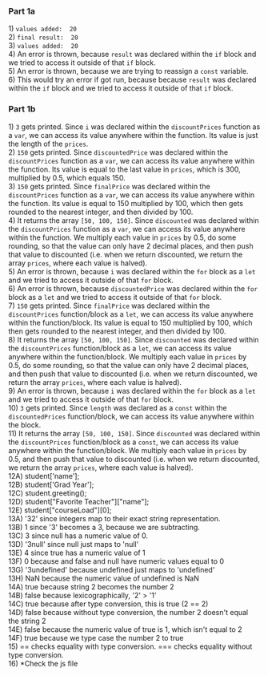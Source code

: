 ### Part 1a
1\) `values added:  20`  
2\) `final result:  20`  
3\) `values added:  20`  
4\) An error is thrown, because `result` was declared within the `if` block and we tried to access it outside of that `if` block.  
5\) An error is thrown, because we are trying to reassign a `const` variable.  
6\) This would try an error if got run, because because `result` was declared within the `if` block and we tried to access it outside of that `if` block.  

### Part 1b
1\) `3` gets printed. Since `i` was declared within the `discountPrices` function as a `var`, we can access its value anywhere within the function. Its value is just the length of the `prices`.  
2\) `150` gets printed. Since `discountedPrice` was declared within the `discountPrices` function as a `var`, we can access its value anywhere within the function. Its value is equal to the last value in `prices`, which is 300, multiplied by 0.5, which equals 150.  
3\) `150` gets printed. Since `finalPrice` was declared within the `discountPrices` function as a `var`, we can access its value anywhere within the function. Its value is equal to 150 multiplied by 100, which then gets rounded to the nearest integer, and then divided by 100.  
4\) It returns the array `[50, 100, 150]`. Since `discounted` was declared within the `discountPrices` function as a `var`, we can access its value anywhere within the function. We multiply each value in `prices` by 0.5, do some rounding, so that the value can only have 2 decimal places, and then push that value to discounted (i.e. when we return discounted, we return the array `prices`, where each value is halved).  
5\) An error is thrown, because `i` was declared within the `for` block as a `let` and we tried to access it outside of that `for` block.  
6\) An error is thrown, because `discountedPrice` was declared within the `for` block as a `let` and we tried to access it outside of that `for` block.  
7\) `150` gets printed. Since `finalPrice` was declared within the `discountPrices` function/block as a `let`, we can access its value anywhere within the function/block. Its value is equal to 150 multiplied by 100, which then gets rounded to the nearest integer, and then divided by 100.  
8\) It returns the array `[50, 100, 150]`. Since `discounted` was declared within the `discountPrices` function/block as a `let`, we can access its value anywhere within the function/block. We multiply each value in `prices` by 0.5, do some rounding, so that the value can only have 2 decimal places, and then push that value to discounted (i.e. when we return discounted, we return the array `prices`, where each value is halved).  
9\) An error is thrown, because `i` was declared within the `for` block as a `let` and we tried to access it outside of that `for` block.  
10\) `3` gets printed. Since `length` was declared as a `const` within the `discountedPrices` function/block, we can access its value anywhere within the block.  
11\) It returns the array `[50, 100, 150]`. Since `discounted` was declared within the `discountPrices` function/block as a `const`, we can access its value anywhere within the function/block. We multiply each value in `prices` by 0.5, and then push that value to discounted (i.e. when we return discounted, we return the array `prices`, where each value is halved).  
12A) student['name'];  
12B) student['Grad Year'];  
12C) student.greeting();  
12D) student["Favorite Teacher"]["name"];  
12E) student["courseLoad"][0];  
13A) '32' since integers map to their exact string representation.  
13B) 1 since '3' becomes a 3, because we are subtracting.  
13C) 3 since null has a numeric value of 0.  
13D) '3null' since null just maps to 'null'  
13E) 4 since true has a numeric value of 1  
13F) 0 because and false and null have numeric values equal to 0  
13G) '3undefined' because undefined just maps to 'undefined'  
13H) NaN because the numeric value of undefined is NaN  
14A) true because string 2 becomes the number 2  
14B) false because lexicographically, '2' > '1'  
14C) true because after type conversion, this is true (2 == 2)  
14D) false because without type conversion, the number 2 doesn't equal the string 2  
14E) false because the numeric value of true is 1, which isn't equal to 2  
14F) true because we type case the number 2 to true  
15) == checks equality with type conversion. === checks equality without type conversion.  
16) *Check the js file  
